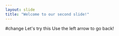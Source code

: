 ```yaml
---
layout: slide
title: "Welcome to our second slide!"
---
```

#change
Let's try this
Use the left arrow to go back!
